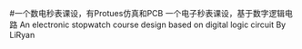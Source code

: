 #一个数电秒表课设，有Protues仿真和PCB
一个电子秒表课设，基于数字逻辑电路
An electronic stopwatch course design based on digital logic circuit
By LiRyan
